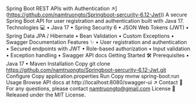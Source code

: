 Spring Boot REST APIs with Authentication
 ↗](https://github.com/namtruongto/Springboot-sercurity-6.12-Jwt))
A secure Spring Boot API for user registration and authentication built with Java 17.
Technologies :computer:
•	Java 17
•	Spring Security 6
•	JSON Web Tokens (JWT)
•	Spring Data JPA / Hibernate
•	Bean Validation
•	Custom Exceptions
•	Swagger Documentation
Features ✨
•	User registration and authentication
•	Secured endpoints with JWT
•	Role-based authorization
•	Input validation
•	Exception handling
•	Swagger API docs
Getting Started 🛠
Prerequisites
•	Java 17
•	Maven
Installation
Copy
git clone https://github.com/namtruongto/Springboot-sercurity-6.12-Jwt.git
Configure
Copy application.properties
Run
Copy
mvnw spring-boot:run 
Usage
Browse API docs at http://localhost:8080/swagger-ui ↗
Contact 📧
For any questions, please contact namtruongto@gmail.com
License 📄
Released under the MIT License.

